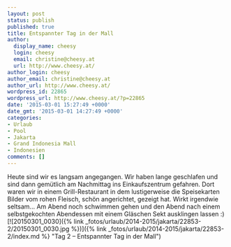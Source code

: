 ```yaml
---
layout: post
status: publish
published: true
title: Entspannter Tag in der Mall
author:
  display_name: cheesy
  login: cheesy
  email: christine@cheesy.at
  url: http://www.cheesy.at/
author_login: cheesy
author_email: christine@cheesy.at
author_url: http://www.cheesy.at/
wordpress_id: 22865
wordpress_url: http://www.cheesy.at/?p=22865
date: '2015-03-01 15:27:49 +0000'
date_gmt: '2015-03-01 14:27:49 +0000'
categories:
- Urlaub
- Pool
- Jakarta
- Grand Indonesia Mall
- Indonesien
comments: []
---
```

Heute sind wir es langsam angegangen. Wir haben lange geschlafen und sind dann gemütlich am Nachmittag ins Einkaufszentrum gefahren. Dort waren wir in einem Grill-Restaurant in dem lustigerweise die Speisekarten Bilder vom rohen Fleisch, schön angerichtet, gezeigt hat. Wirkt irgendwie seltsam... Am Abend noch schwimmen gehen und den Abend nach einem selbstgekochten Abendessen mit einem Gläschen Sekt ausklingen lassen :)
[![20150301_0030]({% link _fotos/urlaub/2014-2015/jakarta/22853-2/20150301_0030.jpg %})]({% link _fotos/urlaub/2014-2015/jakarta/22853-2/index.md %} "Tag 2 – Entspannter Tag in der Mall")
